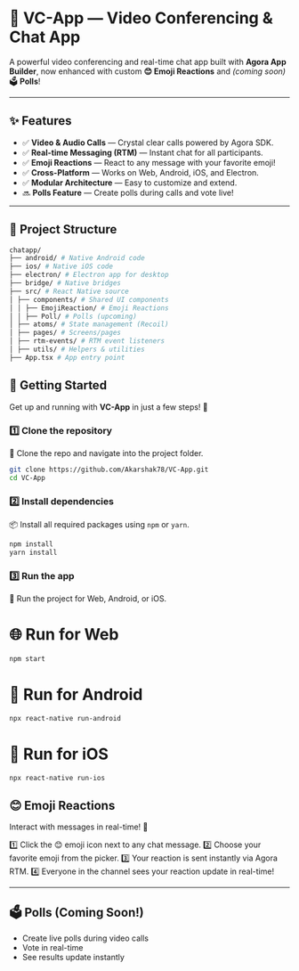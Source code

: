 # 🎥 VC-App — Video Conferencing & Chat App

A powerful video conferencing and real-time chat app built with **Agora App Builder**, now enhanced with custom **😊 Emoji Reactions** and *(coming soon)* 🗳️ **Polls**!

---

## ✨ Features

- ✅ **Video & Audio Calls** — Crystal clear calls powered by Agora SDK.
- ✅ **Real-time Messaging (RTM)** — Instant chat for all participants.
- ✅ **Emoji Reactions** — React to any message with your favorite emoji!
- ✅ **Cross-Platform** — Works on Web, Android, iOS, and Electron.
- ✅ **Modular Architecture** — Easy to customize and extend.
- 🔜 **Polls Feature** — Create polls during calls and vote live!

---

## 📂 Project Structure

```bash
chatapp/
├── android/ # Native Android code
├── ios/ # Native iOS code
├── electron/ # Electron app for desktop
├── bridge/ # Native bridges
├── src/ # React Native source
│ ├── components/ # Shared UI components
│ │ ├── EmojiReaction/ # Emoji Reactions
│ │ ├── Poll/ # Polls (upcoming)
│ ├── atoms/ # State management (Recoil)
│ ├── pages/ # Screens/pages
│ ├── rtm-events/ # RTM event listeners
│ ├── utils/ # Helpers & utilities
├── App.tsx # App entry point
```
## 🚀 Getting Started

Get up and running with **VC-App** in just a few steps! 🎉

### 1️⃣ Clone the repository
🔗 Clone the repo and navigate into the project folder.
```bash
git clone https://github.com/Akarshak78/VC-App.git
cd VC-App
```


### 2️⃣ Install dependencies
📦 Install all required packages using `npm` or `yarn`.
```bash
npm install
yarn install
```

### 3️⃣ Run the app
🚀 Run the project for Web, Android, or iOS.

# 🌐 Run for Web
```bash
npm start
```

# 🤖 Run for Android
```bash
npx react-native run-android
```

# 🍏 Run for iOS
```bash
npx react-native run-ios
```

## 😊 Emoji Reactions

Interact with messages in real-time! 🎉

1️⃣ Click the 😊 emoji icon next to any chat message.
2️⃣ Choose your favorite emoji from the picker.
3️⃣ Your reaction is sent instantly via Agora RTM.
4️⃣ Everyone in the channel sees your reaction update in real-time!

---
## 🗳️ Polls (Coming Soon!)

- Create live polls during video calls
- Vote in real-time
- See results update instantly
